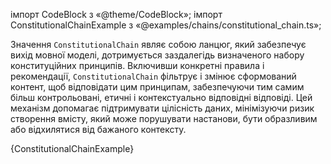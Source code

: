 імпорт CodeBlock з «@theme/CodeBlock»; імпорт ConstitutionalChainExample з «@examples/chains/constitutional_chain.ts»;


Значення `ConstitutionalChain` являє собою ланцюг, який забезпечує вихід мовної моделі, дотримується заздалегідь визначеного набору конституційних принципів. Включивши конкретні правила і рекомендації, `ConstitutionalChain` фільтрує і змінює сформований контент, щоб відповідати цим принципам, забезпечуючи тим самим більш контрольовані, етичні і контекстуально відповідні відповіді. Цей механізм допомагає підтримувати цілісність даних, мінімізуючи ризик створення вмісту, який може порушувати настанови, бути образливим або відхилятися від бажаного контексту.

<CodeBlock language="typescript">{ConstitutionalChainExample}</CodeBlock>
